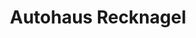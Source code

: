 ---
title: "Autohaus Recknagel"
url: /berlin/autohaus-recknagel-teltower-damm/
shop: Autowerkstatt
---